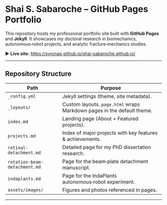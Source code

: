 # Shai S. Sabaroche – GitHub Pages Portfolio

This repository hosts my professional portfolio site built with **GitHub Pages** and **Jekyll**. It showcases my doctoral research in biomechanics, autonomous‑robot projects, and analytic fracture‑mechanics studies.

▶ **Live site:** <https://syronae.github.io/shai-sabaroche.github.io/>

---

## Repository Structure

| Path | Purpose |
|------|---------|
| `_config.yml` | Jekyll settings (theme, site metadata). |
| `_layouts/` | Custom layouts. `page.html` wraps Markdown pages in the default theme. |
| `index.md` | Landing page (About + Featured projects). |
| `projects.md` | Index of major projects with key features & achievements. |
| `retinal-detachment.md` | Detailed page for my PhD dissertation research. |
| `rotation-beam-detachment.md` | Page for the beam‑plate detachment manuscript. |
| `indaplants.md` | Page for the IndaPlants autonomous‑robot experiment. |
| `assets/images/` | Figures and photos referenced in pages. |

---
